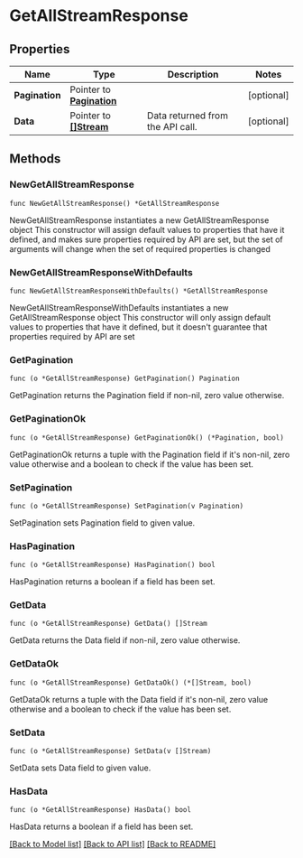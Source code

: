 # GetAllStreamResponse

## Properties

Name | Type | Description | Notes
------------ | ------------- | ------------- | -------------
**Pagination** | Pointer to [**Pagination**](Pagination.md) |  | [optional] 
**Data** | Pointer to [**[]Stream**](Stream.md) | Data returned from the API call. | [optional] 

## Methods

### NewGetAllStreamResponse

`func NewGetAllStreamResponse() *GetAllStreamResponse`

NewGetAllStreamResponse instantiates a new GetAllStreamResponse object
This constructor will assign default values to properties that have it defined,
and makes sure properties required by API are set, but the set of arguments
will change when the set of required properties is changed

### NewGetAllStreamResponseWithDefaults

`func NewGetAllStreamResponseWithDefaults() *GetAllStreamResponse`

NewGetAllStreamResponseWithDefaults instantiates a new GetAllStreamResponse object
This constructor will only assign default values to properties that have it defined,
but it doesn't guarantee that properties required by API are set

### GetPagination

`func (o *GetAllStreamResponse) GetPagination() Pagination`

GetPagination returns the Pagination field if non-nil, zero value otherwise.

### GetPaginationOk

`func (o *GetAllStreamResponse) GetPaginationOk() (*Pagination, bool)`

GetPaginationOk returns a tuple with the Pagination field if it's non-nil, zero value otherwise
and a boolean to check if the value has been set.

### SetPagination

`func (o *GetAllStreamResponse) SetPagination(v Pagination)`

SetPagination sets Pagination field to given value.

### HasPagination

`func (o *GetAllStreamResponse) HasPagination() bool`

HasPagination returns a boolean if a field has been set.

### GetData

`func (o *GetAllStreamResponse) GetData() []Stream`

GetData returns the Data field if non-nil, zero value otherwise.

### GetDataOk

`func (o *GetAllStreamResponse) GetDataOk() (*[]Stream, bool)`

GetDataOk returns a tuple with the Data field if it's non-nil, zero value otherwise
and a boolean to check if the value has been set.

### SetData

`func (o *GetAllStreamResponse) SetData(v []Stream)`

SetData sets Data field to given value.

### HasData

`func (o *GetAllStreamResponse) HasData() bool`

HasData returns a boolean if a field has been set.


[[Back to Model list]](../README.md#documentation-for-models) [[Back to API list]](../README.md#documentation-for-api-endpoints) [[Back to README]](../README.md)


